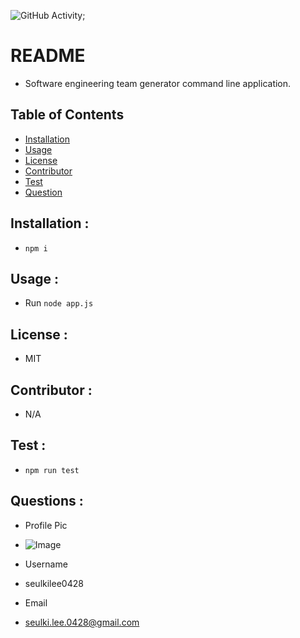 
  ![GitHub Activity](https://img.shields.io/github/commit-activity/m/seulkilee0428/README_Generator?style=plastic);

# README
* Software engineering team generator command line application.

## __Table of Contents__  
* [Installation](#installation)               
* [Usage](#usage)                    
* [License](#license)                      
* [Contributor](#contributor)                 
* [Test](#test)
* [Question](#question) 
## __Installation__ :               
* `npm i`

## __Usage__ :                   
* Run `node app.js`
## __License__ :                    
* MIT
## __Contributor__ :              
* N/A
## __Test__ :                      
* `npm run test`

## __Questions__ :
* Profile Pic
 - ![Image](https://avatars0.githubusercontent.com/u/47539186?s=400&u=da99dfaefc819f5ec9be6126240f076e14c18aff&v=4)

* Username
 - seulkilee0428

* Email
 - seulki.lee.0428@gmail.com
